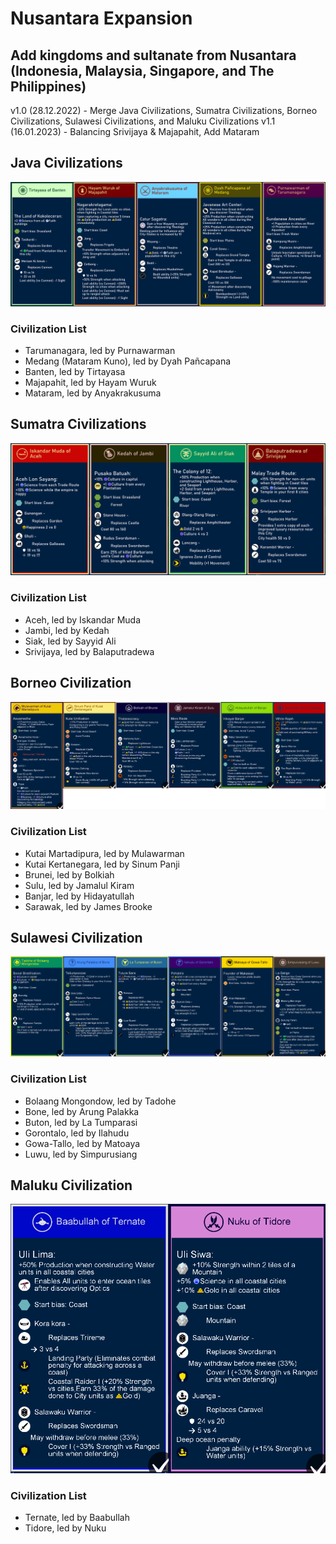 # Nusantara Expansion
Add kingdoms and sultanate from Nusantara (Indonesia, Malaysia, Singapore, and The Philippines)
-
v1.0 (28.12.2022) - Merge Java Civilizations, Sumatra Civilizations, Borneo Civilizations, Sulawesi Civilizations, and Maluku Civilizations
v1.1 (16.01.2023) - Balancing Srivijaya & Majapahit, Add Mataram

## Java Civilizations
![](/extraImages/Java%20Civilizations.png)

### Civilization List
- Tarumanagara, led by Purnawarman
- Medang (Mataram Kuno), led by Dyah Pañcapana
- Banten, led by Tirtayasa
- Majapahit, led by Hayam Wuruk
- Mataram, led by Anyakrakusuma


## Sumatra Civilizations
![](/extraImages/Sumatra%20Civilizations.png)

### Civilization List
- Aceh, led by Iskandar Muda
- Jambi, led by Kedah
- Siak, led by Sayyid Ali
- Srivijaya, led by Balaputradewa


## Borneo Civilization
![](/extraImages/Borneo%20Civilizations.png)

### Civilization List
- Kutai Martadipura, led by Mulawarman
- Kutai Kertanegara, led by Sinum Panji
- Brunei, led by Bolkiah
- Sulu, led by Jamalul Kiram
- Banjar, led by Hidayatullah
- Sarawak, led by James Brooke


## Sulawesi Civilization
![](/extraImages/Sulawesi%20Civilizations.png)

### Civilization List
- Bolaang Mongondow, led by Tadohe
- Bone, led by Arung Palakka
- Buton, led by La Tumparasi
- Gorontalo, led by Ilahudu
- Gowa-Tallo, led by Matoaya
- Luwu, led by Simpurusiang


## Maluku Civilization
![](/extraImages/Maluku%20Civilizations.png)

### Civilization List
- Ternate, led by Baabullah
- Tidore, led by Nuku